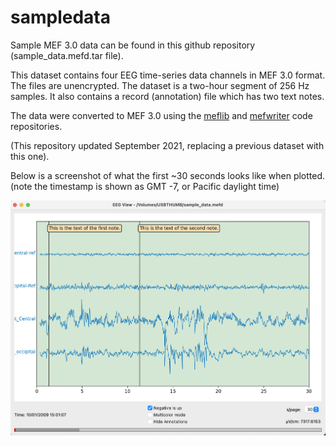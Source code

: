 # sampledata

Sample MEF 3.0 data can be found in this github repository (sample_data.mefd.tar file).

This dataset contains four EEG time-series data channels in MEF 3.0 format.  The files are unencrypted.  The dataset is a two-hour segment of 256 Hz samples.  It also contains a record (annotation) file which has two text notes.

The data were converted to MEF 3.0 using the [meflib](https://github.com/msel-source/meflib) and [mefwriter](https://github.com/msel-source/mefwriter) code repositories.

(This repository updated September 2021, replacing a previous dataset with this one).

Below is a screenshot of what the first ~30 seconds looks like when plotted.  (note the timestamp is shown as GMT -7, or Pacific daylight time)

![plot screenshot](https://github.com/msel-source/sampledata/blob/master/eeg_view_plot3.jpg?raw=true)
